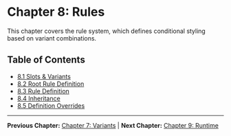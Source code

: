 # Chapter 8: Rules

This chapter covers the rule system, which defines conditional styling based on variant combinations.

## Table of Contents

- [8.1 Slots & Variants](./8.1-slots-variants.md)
- [8.2 Root Rule Definition](./8.2-root-rule-definition.md)
- [8.3 Rule Definition](./8.3-rule-definition.md)
- [8.4 Inheritance](./8.4-inheritance.md)
- [8.5 Definition Overrides](./8.5-definition-overrides.md)

---

**Previous Chapter:** [Chapter 7: Variants](../07-variants/index.md) | **Next Chapter:** [Chapter 9: Runtime](../09-runtime/index.md)

